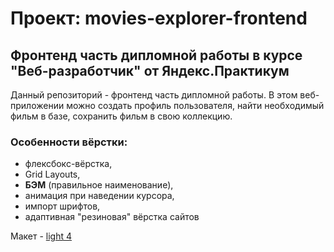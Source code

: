 # Проект: movies-explorer-frontend

## Фронтенд часть дипломной работы в курсе "Веб-разработчик" от Яндекс.Практикум

Данный репозиторий - фронтенд часть дипломной работы. В этом веб-приложении можно создать профиль пользователя, найти необходимый фильм в базе, сохранить фильм в свою коллекцию.

### Особенности вёрстки:
- флексбокс-вёрстка,
- Grid Layouts,
- **БЭМ** (правильное наименование),
- анимация при наведении курсора,
- импорт шрифтов,
- адаптивная "резиновая" вёрстка сайтов

Макет - [light 4](https://www.figma.com/file/6FMWkB94wE7KTkcCgUXtnC/%D0%94%D0%B8%D0%BF%D0%BB%D0%BE%D0%BC%D0%BD%D1%8B%D0%B9-%D0%BF%D1%80%D0%BE%D0%B5%D0%BA%D1%82?type=design&node-id=1-2798&mode=design&t=6AXot8puCvxVy5yY-0)
